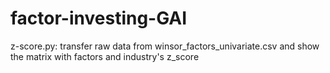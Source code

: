 # factor-investing-GAI
z-score.py: transfer raw data from winsor_factors_univariate.csv and show the matrix with factors and industry's z_score
